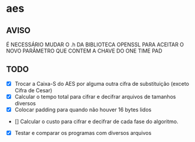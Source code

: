 # aes

## AVISO
É NECESSÁRIO MUDAR O .h DA BIBLIOTECA OPENSSL PARA ACEITAR O NOVO PARÂMETRO QUE CONTEM A CHAVE DO ONE TIME PAD

## TODO
- [x] Trocar a Caixa-S do AES por alguma outra cifra de substituição (exceto Cifra de Cesar)
- [x] Calcular o tempo total para cifrar e decifrar arquivos de tamanhos diversos
- [x] Colocar padding para quando não houver 16 bytes lidos
- [] Calcular o custo para cifrar e decifrar de cada fase do algoritmo.
- [x] Testar e comparar os programas com diversos arquivos